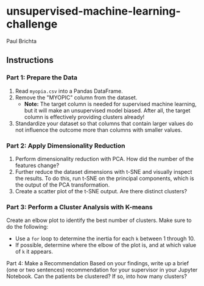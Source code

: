 # unsupervised-machine-learning-challenge
Paul Brichta

## Instructions
### Part 1: Prepare the Data
1. Read ```myopia.csv``` into a Pandas DataFrame.
2. Remove the "MYOPIC" column from the dataset.
    - **Note:** The target column is needed for supervised machine learning, but it will make an unsupervised model biased. After all, the target column is effectively providing clusters already!
3. Standardize your dataset so that columns that contain larger values do not influence the outcome more than columns with smaller values.

### Part 2: Apply Dimensionality Reduction
1. Perform dimensionality reduction with PCA. How did the number of the features change?
2. Further reduce the dataset dimensions with t-SNE and visually inspect the results. To do this, run t-SNE on the principal components, which is the output of the PCA transformation.
3. Create a scatter plot of the t-SNE output. Are there distinct clusters?

### Part 3: Perform a Cluster Analysis with K-means
Create an elbow plot to identify the best number of clusters. Make sure to do the following:
- Use a ```for``` loop to determine the inertia for each ```k``` between 1 through 10.
- If possible, determine where the elbow of the plot is, and at which value of ```k``` it appears.

Part 4: Make a Recommendation
Based on your findings, write up a brief (one or two sentences) recommendation for your supervisor in your Jupyter Notebook. Can the patients be clustered? If so, into how many clusters?
